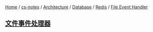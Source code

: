 [Home](https://mengxianbin.github.io) /
[cs-notes](https://mengxianbin.github.io/cs-notes/site) /
[Architecture](https://mengxianbin.github.io/cs-notes/site/Architecture) /
[Database](https://mengxianbin.github.io/cs-notes/site/Architecture/Database) /
[Redis](https://mengxianbin.github.io/cs-notes/site/Architecture/Database/Redis) /
[File Event Handler](https://mengxianbin.github.io/cs-notes/site/Architecture/Database/Redis/File%20Event%20Handler)

## [文件事件处理器](https://mengxianbin.github.io/cs-notes/site/Architecture/Database/Redis/File%20Event%20Handler/%E6%96%87%E4%BB%B6%E4%BA%8B%E4%BB%B6%E5%A4%84%E7%90%86%E5%99%A8)
